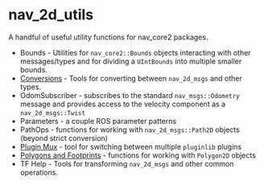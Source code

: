 # nav_2d_utils
A handful of useful utility functions for nav_core2 packages.
 * Bounds - Utilities for `nav_core2::Bounds` objects interacting with other messages/types and for dividing a `UIntBounds` into multiple smaller bounds.
 * [Conversions](doc/Conversions.md) - Tools for converting between `nav_2d_msgs` and other types.
 * OdomSubscriber - subscribes to the standard `nav_msgs::Odometry` message and provides access to the velocity component as a `nav_2d_msgs::Twist`
 * Parameters - a couple ROS parameter patterns
 * PathOps - functions for working with `nav_2d_msgs::Path2D` objects (beyond strict conversion)
 * [Plugin Mux](doc/PluginMux.md) - tool for switching between multiple `pluginlib` plugins
 * [Polygons and Footprints](doc/PolygonsAndFootprints.md) - functions for working with `Polygon2D` objects
 * TF Help - Tools for transforming `nav_2d_msgs` and other common operations.
